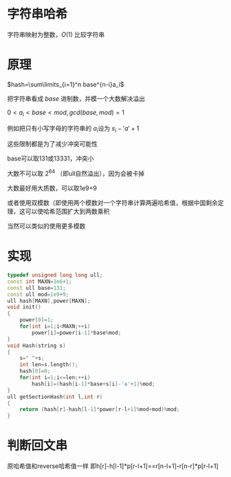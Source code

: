 # 字符串哈希
字符串映射为整数，$O(1)$ 比较字符串

# 原理
$hash=\sum\limits_{i=1}^n base^{n-i}a_i$

把字符串看成 $base$ 进制数，并模一个大数解决溢出

$0<a_i<base<mod,gcd(base,mod)=1$

例如把只有小写字母的字符串的 $a_i$设为 $s_i-'a'+1$

这些限制都是为了减少冲突可能性

base可以取131或13331，冲突小

大数不可以取 $2^{64}$ （即ull自然溢出），因为会被卡掉

大数最好用大质数，可以取1e9+9

或者使用双模数（即使用两个模数对一个字符串计算两遍哈希值，根据中国剩余定理，这可以使哈希范围扩大到两数乘积

当然可以类似的使用更多模数
# 实现
```cpp
typedef unsigned long long ull;
const int MAXN=1e6+1;
const ull base=131;
const ull mod=1e9+9;
ull hash[MAXN],power[MAXN];
void init()
{
    power[0]=1;
    for(int i=1;i<MAXN;++i)
        power[i]=power[i-1]*base%mod;
}
void Hash(string s)
{
    s=" "+s;
    int len=s.length();
    hash[0]=0;
    for(int i=1;i<=len;++i)
        hash[i]=(hash[i-1]*base+s[i]-'a'+1)%mod;
}
ull getSectionHash(int l,int r)
{
    return (hash[r]-hash[l-1]*power[r-l+1]%mod+mod)%mod;
}
```
# 判断回文串
原哈希值和reverse哈希值一样
即h[r]-h[l-1]*p[r-l+1]==r[n-l+1]-r[n-r]*p[r-l+1]